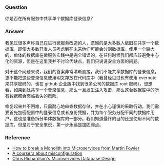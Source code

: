 ### Question

你是否在所有服务中共享单个数据库登录信息?

### Answer

我见过很多声称自己在进行微服务改造的人，遗憾的是大多数人依旧在共享一个数据库，即使大多数开发人员考虑到在未来他们可能会分割数据库。使用一个巨大的、单体的数据库在微服务实践中是完全错误的，在任何时候我们都应该避免中心化的资源，但是在这里我并不讨论优缺点，我们只说说安全方面的问题。

对于这个问题来说，我们的答案非常清晰直接，我们不能共享数据库的登录信息，更不能把这些登录信息使用明文存放在代码库中（我曾经见过也有使用 evernote 来共享密码的，也在 github 企业版中找到很多公司的数据库 root 密码）。想想看，如果到处共享一个登录信息，那么一旦发生注入攻击，那么这台数据库中的所有数据都会面临丢失的风险。

修复起来并不困难，只需耐心地审查数据存储，并在小心谨慎的采取行动。我们需要首先加密配置中的登录信息或者身份凭据，并为每个服务分配不同的数据库用户，这也是准备拆分单体数据库的一部分。我们知道最终的目的还是使用不同的数据库，但是对于安全来说，第一步永远是加固弱点。

### Reference

- [How to break a Monolith into Microservices from Martin Fowler](https://martinfowler.com/articles/break-monolith-into-microservices.html)
- [A coursera about misconfiguration](https://www.coursera.org/lecture/cyber-threats-attack-vectors/misconfiguration-4Pvmi)
- [Chris Richardson's Microservices Database Design](https://microservices.io/patterns/data/database-per-service.html)
